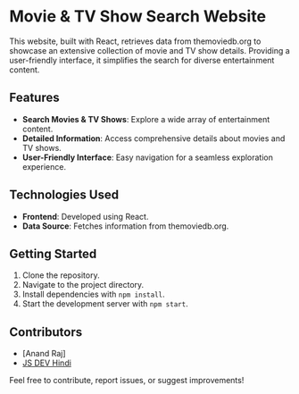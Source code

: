 # Movie & TV Show Search Website

This website, built with React, retrieves data from themoviedb.org to showcase an extensive collection of movie and TV show details. Providing a user-friendly interface, it simplifies the search for diverse entertainment content.

## Features

- **Search Movies & TV Shows**: Explore a wide array of entertainment content.
- **Detailed Information**: Access comprehensive details about movies and TV shows.
- **User-Friendly Interface**: Easy navigation for a seamless exploration experience.

## Technologies Used

- **Frontend**: Developed using React.
- **Data Source**: Fetches information from themoviedb.org.

## Getting Started

1. Clone the repository.
2. Navigate to the project directory.
3. Install dependencies with `npm install`.
4. Start the development server with `npm start`.

## Contributors

- [Anand Raj]
- [JS DEV Hindi](https://www.youtube.com/@jsdevhindi)

Feel free to contribute, report issues, or suggest improvements!
